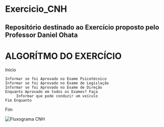 # Exercicio_CNH
## Repositório destinado ao Exercício proposto pelo Professor Daniel Ohata

# ALGORÍTMO DO EXERCÍCIO

Início

```
Informar se foi Aprovado no Exame Psicotécnico
Informar se foi Aprovado no Exame de Legislação
Informar se foi Aprovado no Exame de Direção
Enquanto Aprovado em todos os Exames? Faça
     Informar que pode conduzir um veículo
Fim Enquanto
```

Fim

![Fluxograma CNH](https://user-images.githubusercontent.com/69513119/169710553-661fce3e-ee44-4e91-b998-b809144e8c2a.png)
